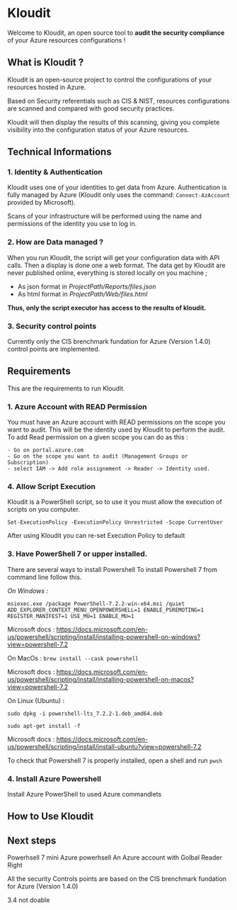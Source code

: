 # Kloudit

Welcome to Kloudit, an open source tool to **audit the security compliance** of your Azure resources configurations !

## What is Kloudit ?

Kloudit is an open-source project to control the configurations of your resources hosted in Azure.

Based on Security referentials such as CIS & NIST, resources configurations are scanned and compared with good security practices.

Kloudit will then display the results of this scanning, giving you complete visibility into the configuration status of your Azure resources.

## Technical Informations

### 1. Identity & Authentication
Kloudit uses one of your identities to get data from Azure. Authentication is fully managed by Azure (Kloudit only uses the command: `Connect-AzAccount` provided by Microsoft).

Scans of your infrastructure will be performed using the name and permissions of the identity you use to log in.

### 2. How are Data managed ?
When you run Kloudit, the script will get your configuration data with API calls.
Then a display is done one a web format.
The data get by Kloudit are never published online, everything is stored locally on you machine ;
 - As json format in *ProjectPath/Reports/files.json*
 - As html format in *ProjectPath/Web/files.html* 

**Thus, only the script executor has access to the results of kloudit.**

### 3. Security control points
Currently only the CIS brenchmark fundation for Azure (Version 1.4.0) control points are implemented.



## Requirements
This are the requirements to run Kloudit.

### 1. Azure Account with READ Permission
You must have an Azure account with READ permissions on the scope you want to audit. This will be the identity used by Kloudit to perform the audit.
To add Read permission on a given scope you can do as this :

    - Go on portal.azure.com
    - Go on the scope you want to audit (Management Groups or Subscription)
    - select IAM -> Add role assignement -> Reader -> Identity used.

### 4. Allow Script Execution
Kloudit is a PowerShell script, so to use it you must allow the execution of scripts on you computer.

`Set-ExecutionPolicy -ExecutionPolicy Unrestricted -Scope CurrentUser`

After using Kloudit you can re-set Execution Policy to default


### 3. Have PowerShell 7 or upper installed.
There are several ways to install Powershell
To install Powershell 7 from command line follow this.

*On Windows :* 

`msiexec.exe /package PowerShell-7.2.2-win-x64.msi /quiet ADD_EXPLORER_CONTEXT_MENU_OPENPOWERSHELL=1 ENABLE_PSREMOTING=1 REGISTER_MANIFEST=1 USE_MU=1 ENABLE_MU=1`

Microsoft docs : https://docs.microsoft.com/en-us/powershell/scripting/install/installing-powershell-on-windows?view=powershell-7.2

On MacOs :
`brew install --cask powershell`

Microsoft docs : https://docs.microsoft.com/en-us/powershell/scripting/install/installing-powershell-on-macos?view=powershell-7.2

On Linux (Ubuntu) :

`sudo dpkg -i powershell-lts_7.2.2-1.deb_amd64.deb`

`sudo apt-get install -f`

Microsoft docs : https://docs.microsoft.com/en-us/powershell/scripting/install/install-ubuntu?view=powershell-7.2

To check that Powershell 7 is properly installed, open a shell and run `pwsh`

### 4. Install Azure Powershell
Install Azure PowerShell to used Azure commandlets 

## How to Use Kloudit

## Next steps






Powerhsell 7 mini
Azure powerhsell
An Azure account with Golbal Reader Right

All the security Controls points are based on the CIS brenchmark fundation for Azure (Version 1.4.0)

3.4 not doable
